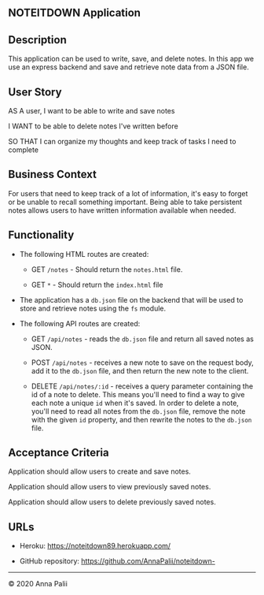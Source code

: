 ## NOTEITDOWN Application

## Description

This application can be used to write, save, and delete notes. In this app we use an express backend and save and retrieve note data from a JSON file.

## User Story

AS A user, I want to be able to write and save notes

I WANT to be able to delete notes I've written before

SO THAT I can organize my thoughts and keep track of tasks I need to complete

## Business Context

For users that need to keep track of a lot of information, it's easy to forget or be unable to recall something important. Being able to take persistent notes allows users to have written information available when needed.

## Functionality 

* The following HTML routes are created:

  * GET `/notes` - Should return the `notes.html` file.

  * GET `*` - Should return the `index.html` file

* The application  has a `db.json` file on the backend that will be used to store and retrieve notes using the `fs` module.

* The following API routes are created:

  * GET `/api/notes` - reads the `db.json` file and return all saved notes as JSON.

  * POST `/api/notes` - receives a new note to save on the request body, add it to the `db.json` file, and then return the new note to the client.

  * DELETE `/api/notes/:id` - receives a query parameter containing the id of a note to delete. This means you'll need to find a way to give each note a unique `id` when it's saved. In order to delete a note, you'll need to read all notes from the `db.json` file, remove the note with the given `id` property, and then rewrite the notes to the `db.json` file.

## Acceptance Criteria

Application should allow users to create and save notes.

Application should allow users to view previously saved notes.

Application should allow users to delete previously saved notes.

## URLs

* Heroku: https://noteitdown89.herokuapp.com/

* GitHub repository: https://github.com/AnnaPalii/noteitdown-


- - -
© 2020 Anna Palii
